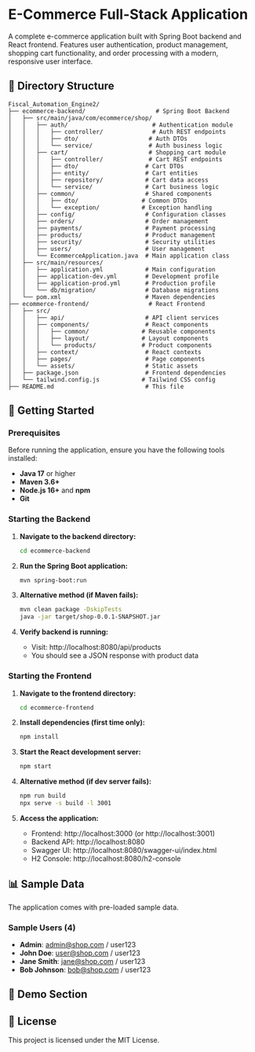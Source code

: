 # E-Commerce Full-Stack Application

A complete e-commerce application built with Spring Boot backend and React frontend. Features user authentication, product management, shopping cart functionality, and order processing with a modern, responsive user interface.

## 📁 Directory Structure

```
Fiscal_Automation_Engine2/
├── ecommerce-backend/                    # Spring Boot Backend
│   ├── src/main/java/com/ecommerce/shop/
│   │   ├── auth/                        # Authentication module
│   │   │   ├── controller/              # Auth REST endpoints
│   │   │   ├── dto/                    # Auth DTOs
│   │   │   └── service/                # Auth business logic
│   │   ├── cart/                       # Shopping cart module
│   │   │   ├── controller/             # Cart REST endpoints
│   │   │   ├── dto/                   # Cart DTOs
│   │   │   ├── entity/                # Cart entities
│   │   │   ├── repository/            # Cart data access
│   │   │   └── service/               # Cart business logic
│   │   ├── common/                    # Shared components
│   │   │   ├── dto/                  # Common DTOs
│   │   │   └── exception/            # Exception handling
│   │   ├── config/                    # Configuration classes
│   │   ├── orders/                    # Order management
│   │   ├── payments/                  # Payment processing
│   │   ├── products/                  # Product management
│   │   ├── security/                  # Security utilities
│   │   ├── users/                     # User management
│   │   └── EcommerceApplication.java  # Main application class
│   ├── src/main/resources/
│   │   ├── application.yml            # Main configuration
│   │   ├── application-dev.yml        # Development profile
│   │   ├── application-prod.yml       # Production profile
│   │   └── db/migration/              # Database migrations
│   └── pom.xml                        # Maven dependencies
├── ecommerce-frontend/                 # React Frontend
│   ├── src/
│   │   ├── api/                       # API client services
│   │   ├── components/                # React components
│   │   │   ├── common/               # Reusable components
│   │   │   ├── layout/               # Layout components
│   │   │   └── products/             # Product components
│   │   ├── context/                   # React contexts
│   │   ├── pages/                     # Page components
│   │   └── assets/                    # Static assets
│   ├── package.json                   # Frontend dependencies
│   └── tailwind.config.js            # Tailwind CSS config
├── README.md                          # This file
```

## 🚀 Getting Started

### Prerequisites

Before running the application, ensure you have the following tools installed:

- **Java 17** or higher
- **Maven 3.6+**
- **Node.js 16+** and **npm**
- **Git**

### Starting the Backend

1. **Navigate to the backend directory:**
   ```bash
   cd ecommerce-backend
   ```

2. **Run the Spring Boot application:**
   ```bash
   mvn spring-boot:run
   ```

3. **Alternative method (if Maven fails):**
   ```bash
   mvn clean package -DskipTests
   java -jar target/shop-0.0.1-SNAPSHOT.jar
   ```

4. **Verify backend is running:**
   - Visit: http://localhost:8080/api/products
   - You should see a JSON response with product data

### Starting the Frontend

1. **Navigate to the frontend directory:**
   ```bash
   cd ecommerce-frontend
   ```

2. **Install dependencies (first time only):**
   ```bash
   npm install
   ```

3. **Start the React development server:**
   ```bash
   npm start
   ```

4. **Alternative method (if dev server fails):**
   ```bash
   npm run build
   npx serve -s build -l 3001
   ```

5. **Access the application:**
   - Frontend: http://localhost:3000 (or http://localhost:3001)
   - Backend API: http://localhost:8080
   - Swagger UI: http://localhost:8080/swagger-ui/index.html
   - H2 Console: http://localhost:8080/h2-console

## 📊 Sample Data

The application comes with pre-loaded sample data.

### Sample Users (4)
- **Admin**: admin@shop.com / user123
- **John Doe**: user@shop.com / user123
- **Jane Smith**: jane@shop.com / user123
- **Bob Johnson**: bob@shop.com / user123

## 🎯 Demo Section



## 📄 License

This project is licensed under the MIT License.

